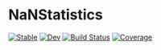 # NaNStatistics

[![Stable](https://img.shields.io/badge/docs-stable-blue.svg)](https://brenhinkeller.github.io/NaNStatistics.jl/stable)
[![Dev](https://img.shields.io/badge/docs-dev-blue.svg)](https://brenhinkeller.github.io/NaNStatistics.jl/dev)
[![Build Status](https://github.com/brenhinkeller/NaNStatistics.jl/workflows/CI/badge.svg)](https://github.com/brenhinkeller/NaNStatistics.jl/actions)
[![Coverage](https://codecov.io/gh/brenhinkeller/NaNStatistics.jl/branch/master/graph/badge.svg)](https://codecov.io/gh/brenhinkeller/NaNStatistics.jl)
